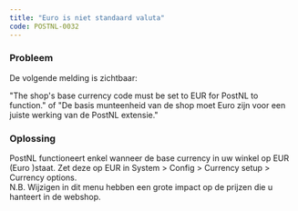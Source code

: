 ```yaml
---
title: "Euro is niet standaard valuta"
code: POSTNL-0032
---
```



<p><h3>Probleem</h3></p><p>De volgende melding is zichtbaar:</p><p>"The shop's base currency code must be set to EUR for PostNL to function." of "De basis munteenheid van de shop moet Euro zijn voor een juiste werking van de PostNL extensie."</p><p><h3>Oplossing</h3></p><p>PostNL functioneert enkel wanneer de base currency in uw winkel op EUR (Euro )staat. Zet deze op EUR in System &gt; Config &gt; Currency setup &gt; Currency options.<br>N.B. Wijzigen in dit menu hebben een grote impact op de prijzen die u hanteert in de webshop.</p>
